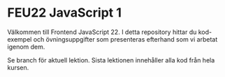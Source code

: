 # FEU22 JavaScript 1

Välkommen till Frontend JavaScript 22. I detta repository hittar du kod-exempel och övningsuppgifter som presenteras efterhand som vi arbetat igenom dem.

Se branch för aktuell lektion. Sista lektionen innehåller alla kod från hela kursen.
